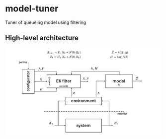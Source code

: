 # model-tuner

Tuner of queueing model using filtering

## High-level architecture

![architecture](docs/figs/model-tuner/Slide1.png)
